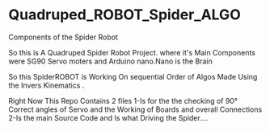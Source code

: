 # Quadruped_ROBOT_Spider_ALGO
Components of the Spider Robot

So this is A Quadruped Spider Robot Project. where it's Main Components were SG90 Servo moters and Arduino nano.Nano is the Brain 

So this SpiderROBOT is Working On sequential Order of Algos Made Using the Invers Kinematics .


Right Now This Repo Contains 2 files 1-Is for the the checking of 90° Correct angles of Servo and the Working of Boards and overall Connections 
                                     2-Is the main Source Code and Is what Driving the Spider....
